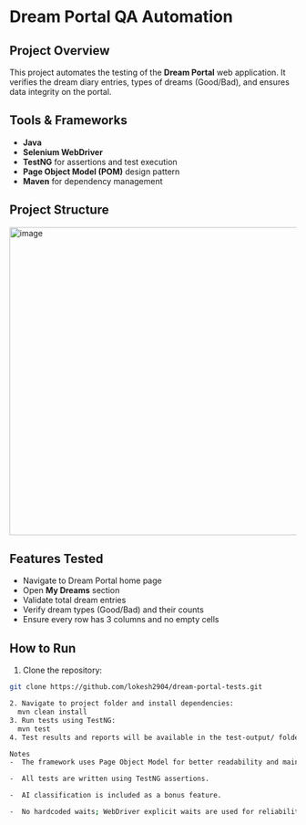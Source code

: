 # Dream Portal QA Automation 

## Project Overview
This project automates the testing of the **Dream Portal** web application. It verifies the dream diary entries, types of dreams (Good/Bad), and ensures data integrity on the portal.

## Tools & Frameworks
- **Java**  
- **Selenium WebDriver**  
- **TestNG** for assertions and test execution  
- **Page Object Model (POM)** design pattern  
- **Maven** for dependency management  

## Project Structure

<img width="978" height="540" alt="image" src="https://github.com/user-attachments/assets/9af78748-8984-49e8-b401-2a6ed4049730" />

## Features Tested
- Navigate to Dream Portal home page
- Open **My Dreams** section
- Validate total dream entries
- Verify dream types (Good/Bad) and their counts
- Ensure every row has 3 columns and no empty cells

## How to Run
1. Clone the repository:  
```bash
git clone https://github.com/lokesh2904/dream-portal-tests.git

2. Navigate to project folder and install dependencies:
  mvn clean install
3. Run tests using TestNG:
  mvn test
4. Test results and reports will be available in the test-output/ folder.

Notes
-  The framework uses Page Object Model for better readability and maintenance.

-  All tests are written using TestNG assertions.

-  AI classification is included as a bonus feature.

-  No hardcoded waits; WebDriver explicit waits are used for reliability.
